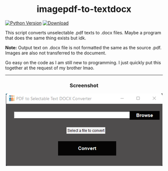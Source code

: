 <h1 align="center"> imagepdf-to-textdocx </h1>

[![Python Version](https://img.shields.io/badge/Python-3.10.2-blue)](https://github.com/chaotic-braindead/file-sort)
[![Download](https://img.shields.io/badge/Pre--release-v0.1-orange)](https://github.com/chaotic-braindead/imagepdf-to-textdocx/releases/download/v0.1/imagepdf-to-textdocx.exe)

This script converts unselectable .pdf texts to .docx files. Maybe a program that does the same thing exists but idk.

**Note:** Output text on .docx file is not formatted the same as the source .pdf. Images are also not transferred to the document.

Go easy on the code as I am still new to programming. I just quickly put this together at the request of my brother lmao.

***


<h3 align="center">Screenshot</h3>

<p align="center">
<img src="https://github.com/chaotic-braindead/imagepdf-to-textdocx/blob/main/screeenshot/screenshot.png?raw=true">
</p>


